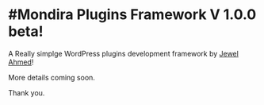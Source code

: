 #Mondira Plugins Framework V 1.0.0 beta!
========================================

A Really simplge WordPress plugins development framework by [Jewel Ahmed](http://codeatomic.com/)!

More details coming soon.

Thank you.